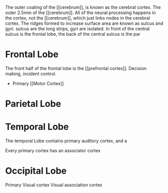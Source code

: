The outer coating of the [[cerebrum]], is known as the cerebral cortex. The outer 2.5mm of the [[cerebrum]]. All of the neural processing happens in the cortex, not the [[cerebrum]], which just links nodes in the cerebral cortex. The ridges formed to increase surface area are known as sulcus and gyri. sulcus are the long strips, gyri are isolated. In front of the central sulcus is the frontal lobe, the back of the central sulcus is the par
# Frontal Lobe
The front half of the frontal lobe is the [[prefrontal cortex]]. Decision making, incident control.

* Primary [[Motor Cortex]]

# Parietal Lobe
# Temporal Lobe
The temporal Lobe contains primary auditory cortex, and a 

Every primary cortex has an associator cortex
# Occipital Lobe
Primary Visual cortex
Visual association cortex